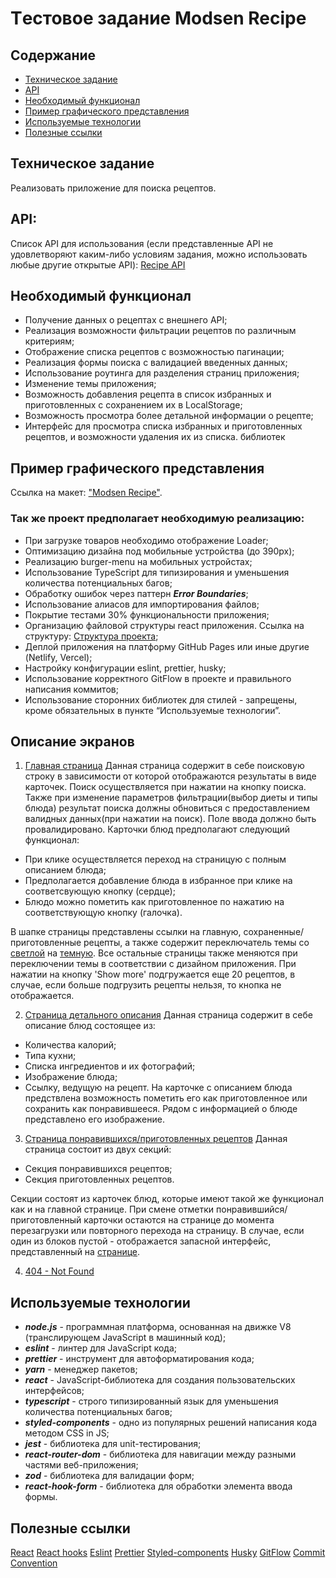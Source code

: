 # Tестовое задание Modsen Recipe

## Содержание

-   [Техническое задание](#Техническое-задание)
-   [API](#API)
-   [Необходимый функционал](#Необходимый-функционал)
-   [Пример графического представления](#Пример-графического-представления)
-   [Используемые технологии](#Используемые-технологии)
-   [Полезные ссылки](#Полезные-ссылки)

## Техническое задание

Реализовать приложение для поиска рецептов.

## API:

Список API для использования (если представленные API не удовлетворяют каким-либо условиям задания, можно использовать любые другие открытые API):
[Recipe API](https://developer.edamam.com/edamam-docs-recipe-api)

## Необходимый функционал

-   Получение данных о рецептах с внешнего API;
-   Реализация возможности фильтрации рецептов по различным критериям;
-   Отображение списка рецептов с возможностью пагинации;
-   Реализация формы поиска с валидацией введенных данных;
-   Использование роутинга для разделения страниц приложения;
-   Изменение темы приложения;
-   Возможность добавления рецепта в список избранных и приготовленных с сохранением их в LocalStorage;
-   Возможность просмотра более детальной информации о рецепте;
-   Интерфейс для просмотра списка избранных и приготовленных рецептов, и возможности удаления их из списка.
библиотек
## Пример графического представления

Ссылка на макет: ["Modsen Recipe"](<https://www.figma.com/design/y7nKIqi7K3zaNiwsgCYmKo/React-Web-UI-(Community)?node-id=0-1&t=XOdAmlidkV6pfuHW-0>).

### Так же проект предполагает необходимую реализацию:

-   При загрузке товаров необходимо отображение Loader;
-   Оптимизацию дизайна под мобильные устройства (до 390px);
-   Реализацию burger-menu на мобильных устройстах;
-   Использование TypeScript для типизирования и уменьшения количества потенциальных багов;
-   Обработку ошибок через паттерн **_Error Boundaries_**;
-   Использование алиасов для импортирования файлов;
-   Покрытие тестами 30% функциональности приложения;
-   Организацию файловой структуры react приложения. Ссылка на структуру: [Структура проекта](https://github.com/mkrivel/structure);
-   Деплой приложения на платформу GitHub Pages или иные другие (Netlify, Vercel);
-   Настройку конфигурации eslint, prettier, husky;
-   Использование корректного GitFlow в проекте и правильного написания коммитов;
-   Использование сторонних библиотек для стилей - запрещены, кроме обязательных в пункте “Используемые технологии”.

## Описание экранов

1. [Главная страница](<https://www.figma.com/design/y7nKIqi7K3zaNiwsgCYmKo/React-Web-UI-(Community)?node-id=32-2&t=XOdAmlidkV6pfuHW-0>)
   Данная страница содержит в себе поисковую строку в зависимости от которой отображаются результаты в виде карточек. Поиск осуществляется при нажатии на кнопку поиска. Также при изменение параметров фильтрации(выбор диеты и типы блюда) результат поиска должны обновиться с предоставлением валидных данных(при нажатии на поиск). Поле ввода должно быть провалидировано. Карточки блюд предполагают следующий функционал:

-   При клике осуществляется переход на страницую с полным описанием блюда;
-   Предполагается добавление блюда в избранное при клике на соответсвующую кнопку (сердце);
-   Блюдо можно пометить как приготовленное по нажатию на соответствующую кнопку (галочка).

В шапке страницы представлены ссылки на главную, сохраненные/приготовленные рецепты, а также содержит переключатель темы со [светлой](<https://www.figma.com/design/y7nKIqi7K3zaNiwsgCYmKo/React-Web-UI-(Community)?node-id=2044-525&t=XOdAmlidkV6pfuHW-0>) на [темную](<https://www.figma.com/design/y7nKIqi7K3zaNiwsgCYmKo/React-Web-UI-(Community)?node-id=32-2&t=XOdAmlidkV6pfuHW-0>). Все остальные страницы также меняются при переключении темы в соответствии с дизайном приложения. При нажатии на кнопку 'Show more' подгружается еще 20 рецептов, в случае, если больше подгрузить рецепты нельзя, то кнопка не отображается.

2. [Страница детального описания](<https://www.figma.com/design/y7nKIqi7K3zaNiwsgCYmKo/React-Web-UI-(Community)?node-id=2018-19571&t=XOdAmlidkV6pfuHW-0>)
   Данная страница содержит в себе описание блюд состоящее из:

-   Количества калорий;
-   Типа кухни;
-   Списка ингредиентов и их фотографий;
-   Изображение блюда;
-   Ссылку, ведущую на рецепт.
    На карточке с описанием блюда предствлена возможность пометить его как приготовленное или сохранить как понравившееся. Рядом с информацией о блюде представлено его изображение.

3. [Страница понравившихся/приготовленных рецептов](<https://www.figma.com/design/y7nKIqi7K3zaNiwsgCYmKo/React-Web-UI-(Community)?node-id=2027-3505&t=XOdAmlidkV6pfuHW-0>)
   Данная страница состоит из двух секций:

-   Секция понравившихся рецептов;
-   Секция приготовленных рецептов.

Секции состоят из карточек блюд, которые имеют такой же функционал как и на главной странице. При смене отметки понравившийся/приготовленный карточки остаются на странице до момента перезагрузки или повторного перехода на страницу. В случае, если один из блоков пустой - отображается запасной интерфейс, представленный на [странице](<https://www.figma.com/design/y7nKIqi7K3zaNiwsgCYmKo/React-Web-UI-(Community)?node-id=2027-3709&t=XOdAmlidkV6pfuHW-0>).

4. [404 - Not Found](<https://www.figma.com/design/y7nKIqi7K3zaNiwsgCYmKo/React-Web-UI-(Community)?node-id=2029-243&t=XOdAmlidkV6pfuHW-0>)

## Используемые технологии

-   **_node.js_** - программная платформа, основанная на движке V8 (транслирующем JavaScript в машинный код);
-   **_eslint_** - линтер для JavaScript кода;
-   **_prettier_** - инструмент для автоформатирования кода;
-   **_yarn_** - менеджер пакетов;
-   **_react_** - JavaScript-библиотека для создания пользовательских интерфейсов;
-   **_typescript_** - строго типизированный язык для уменьшения количества потенциальных багов;
-   **_styled-components_** - одно из популярных решений написания кода методом CSS in JS;
-   **_jest_** - библиотека для unit-тестирования;
-   **_react-router-dom_** - библиотека для навигации между разными частями веб-приложения;
-   **_zod_** - библиотека для валидации форм;
-   **_react-hook-form_** - библиотека для обработки элемента ввода формы.

## Полезные ссылки

[React](https://reactjs.org/docs/getting-started.html)
[React hooks](https://reactjs.org/docs/hooks-intro.html)
[Eslint](https://eslint.org/docs/user-guide/configuring)
[Prettier](https://prettier.io/docs/en/install.html)
[Styled-components](https://styled-components.com/)
[Husky](https://dev.to/ivadyhabimana/setup-eslint-prettier-and-husky-in-a-node-project-a-step-by-step-guide-946)
[GitFlow](https://www.atlassian.com/ru/git/tutorials/comparing-workflows/gitflow-workflow)
[Commit Convention](https://www.conventionalcommits.org/en/v1.0.0/)
